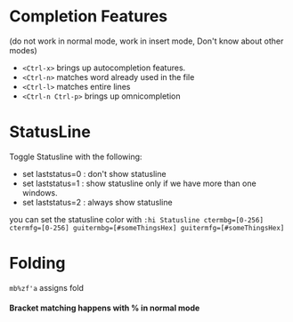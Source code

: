 # Completion Features

(do not work in normal mode, work in insert mode, Don't know about other modes)
- `<Ctrl-x>` brings up autocompletion features.
- `<Ctrl-n>` matches word already used in the file
- `<Ctrl-l>` matches entire lines
- `<Ctrl-n Ctrl-p>` brings up omnicompletion

# StatusLine

Toggle Statusline with the following:

- set laststatus=0 : don't show statusline
- set laststatus=1 : show statusline only if we have more than one windows.
- set laststatus=2 : always show statusline

you can set the statusline color with `:hi Statusline ctermbg=[0-256] ctermfg=[0-256] guitermbg=[#someThingsHex] guitermfg=[#someThingsHex]`

# Folding

`mb%zf'a` assigns fold

#### Bracket matching happens with % in normal mode
